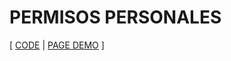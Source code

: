 # PERMISOS PERSONALES

[ [CODE](https://github.com/xmalmorthen/documentosGob/tree/develop/permisosPersonales) | [PAGE DEMO](https://xmalmorthen.github.io/documentosGob/permisosPersonales) ]